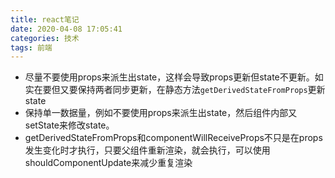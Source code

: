 ```yaml
---
title: react笔记
date: 2020-04-08 17:05:41
categories: 技术
tags: 前端
---
```

- 尽量不要使用props来派生出state，这样会导致props更新但state不更新。如实在要但又要保持两者同步更新，在静态方法`getDerivedStateFromProps`更新state
- 保持单一数据量，例如不要使用props来派生出state，然后组件内部又setState来修改state。
- getDerivedStateFromProps和componentWillReceiveProps不只是在props发生变化时才执行，只要父组件重新渲染，就会执行，可以使用shouldComponentUpdate来减少重复渲染
